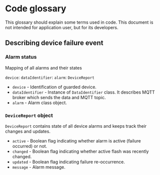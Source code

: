 # Code glossary

This glossary should explain some terms used in code. This document is not intended for application user, but for its developers.

## Describing device failure event

### Alarm status

Mapping of all alarms and their states

`device`: `dataIdentifier`: `alarm`: `DeviceReport`

 - `device` - Identification of guarded device.
 - `dataIdentifier` - Instance of `DataIdentifier` class. It describes MQTT broker which
    sends the data and MQTT topic.
 - `alarm` - Alarm class object.

### `DeviceReport` object

`DeviceReport` contains state of all device alarms and keeps track their changes and updates.

 - `active` - Boolean flag indicating whether alarm is active (failure occurred) or not.
 - `changed` - Boolean flag indicating whether active flash was recently changed.
 - `updated` - Boolean flag indicating failure re-occurrence.
 - `message` - Alarm message.
